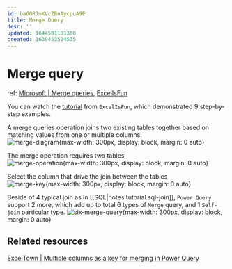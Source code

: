 ```yaml
---
id: baGORJmKVcZBnAycpuA9E
title: Merge Query
desc: ''
updated: 1644501181380
created: 1639453504535
---
```

# Merge query
ref: [Microsoft | Merge queries](https://docs.microsoft.com/en-us/power-query/merge-queries-overview), [ExcelIsFun](https://www.youtube.com/watch?v=-kle5a7vbRA)

You can watch the [tutorial](https://www.youtube.com/watch?v=-kle5a7vbRA) from `ExcelIsFun`, which demonstrated 9 step-by-step examples.

A merge queries operation joins two existing tables together based on matching values from one or multiple columns.  
![merge-diagram](https://docs.microsoft.com/en-us/power-query/images/merge-operation-diagram-overview.png){max-width: 300px, display: block, margin: 0 auto}

The merge operation requires two tables  
![merge-operation](https://docs.microsoft.com/en-us/power-query/images/me-merge-operations-overview-merge-window.png){max-width: 300px, display: block, margin: 0 auto}

Select the column that drive the join between the tables  
![merge-key](https://docs.microsoft.com/en-us/power-query/images/me-merge-operations-overview-merge-window-one-column-sample.png){max-width: 300px, display: block, margin: 0 auto}

Beside of 4 typical join as in [[SQL|notes.tutorial.sql-join]], `Power Query` support 2 more, which add up to total 6 types of `Merge` query, and 1 `Self-join` particular type.
![six-merge-query](https://i.imgur.com/0amnN3Y.jpg){max-width: 300px, display: block, margin: 0 auto}

## Related resources

[ExcelTown | Multiple columns as a key for merging in Power Query](https://exceltown.com/en/tutorials/power-bi/powerbi-com-and-power-bi-desktop/power-bi-data-sources/multiple-columns-as-a-key-for-merging-in-power-query/)
